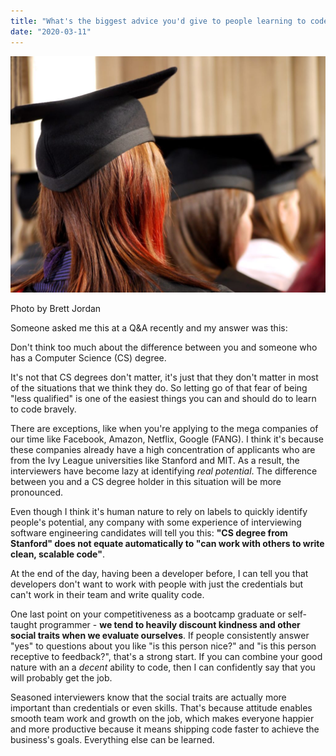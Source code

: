 ```yaml
---
title: "What's the biggest advice you'd give to people learning to code for the first time without a tech background?"
date: "2020-03-11"
---
```


![advice to people learning to code for the first time nick ang blog](images/advice-to-people-learning-to-code-for-the-first-time-nick-ang-blog-1024x768.jpg)

Photo by Brett Jordan

Someone asked me this at a Q&A recently and my answer was this:

Don't think too much about the difference between you and someone who has a Computer Science (CS) degree.

It's not that CS degrees don't matter, it's just that they don't matter in most of the situations that we think they do. So letting go of that fear of being "less qualified" is one of the easiest things you can and should do to learn to code bravely.

There are exceptions, like when you're applying to the mega companies of our time like Facebook, Amazon, Netflix, Google (FANG). I think it's because these companies already have a high concentration of applicants who are from the Ivy League universities like Stanford and MIT. As a result, the interviewers have become lazy at identifying _real potential_. The difference between you and a CS degree holder in this situation will be more pronounced.

Even though I think it's human nature to rely on labels to quickly identify people's potential, any company with some experience of interviewing software engineering candidates will tell you this: **"CS degree from Stanford" does not equate automatically to "can work with others to write clean, scalable code"**.

At the end of the day, having been a developer before, I can tell you that developers don't want to work with people with just the credentials but can't work in their team and write quality code.

One last point on your competitiveness as a bootcamp graduate or self-taught programmer - **we tend to heavily discount kindness and other social traits when we evaluate ourselves**. If people consistently answer "yes" to questions about you like "is this person nice?" and "is this person receptive to feedback?", that's a strong start. If you can combine your good nature with an a _decent_ ability to code, then I can confidently say that you will probably get the job.

Seasoned interviewers know that the social traits are actually more important than credentials or even skills. That's because attitude enables smooth team work and growth on the job, which makes everyone happier and more productive because it means shipping code faster to achieve the business's goals. Everything else can be learned.
